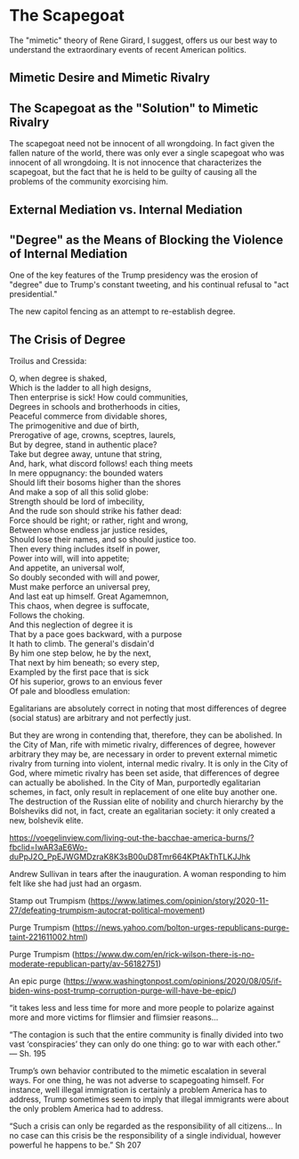 # The Scapegoat

The "mimetic" theory of Rene Girard, I suggest, offers us our best way to
understand the extraordinary events of recent American politics.

## Mimetic Desire and Mimetic Rivalry


## The Scapegoat as the "Solution" to Mimetic Rivalry


The scapegoat need not be innocent of all wrongdoing. In fact given the fallen
nature of the world, there was only ever a single scapegoat who was innocent of
all wrongdoing. It is not innocence that characterizes the scapegoat, but the
fact that he is held to be guilty of causing all the problems of the community
exorcising him.

## External Mediation vs. Internal Mediation


## "Degree" as the Means of Blocking the Violence of Internal Mediation

One of the key features of the Trump presidency was the erosion of "degree" due
to Trump's constant tweeting, and his continual refusal to "act presidential."

The new capitol fencing as an attempt to re-establish degree.


## The Crisis of Degree

Troilus and Cressida:

O, when degree is shaked,  
Which is the ladder to all high designs,  
Then enterprise is sick! How could communities,  
Degrees in schools and brotherhoods in cities,  
Peaceful commerce from dividable shores,  
The primogenitive and due of birth,  
Prerogative of age, crowns, sceptres, laurels,  
But by degree, stand in authentic place?  
Take but degree away, untune that string,  
And, hark, what discord follows! each thing meets  
In mere oppugnancy: the bounded waters  
Should lift their bosoms higher than the shores  
And make a sop of all this solid globe:  
Strength should be lord of imbecility,  
And the rude son should strike his father dead:  
Force should be right; or rather, right and wrong,  
Between whose endless jar justice resides,  
Should lose their names, and so should justice too.  
Then every thing includes itself in power,  
Power into will, will into appetite;  
And appetite, an universal wolf,  
So doubly seconded with will and power,  
Must make perforce an universal prey,  
And last eat up himself. Great Agamemnon,  
This chaos, when degree is suffocate,  
Follows the choking.  
And this neglection of degree it is  
That by a pace goes backward, with a purpose  
It hath to climb. The general's disdain'd  
By him one step below, he by the next,  
That next by him beneath; so every step,  
Exampled by the first pace that is sick  
Of his superior, grows to an envious fever  
Of pale and bloodless emulation:  


Egalitarians are absolutely correct in noting that most differences of degree
(social status) 
are arbitrary and not perfectly just.

But they are wrong in contending that, therefore, they can be abolished. In the
City of Man, rife with mimetic rivalry, differences of degree, however
arbitrary they may be, are necessary in order to prevent external mimetic
rivalry from turning into violent, internal medic rivalry. It is only in the
City of God, where mimetic rivalry has been set aside, that differences of
degree can actually be abolished. In the City of Man, purportedly egalitarian
schemes, in fact, only result in replacement of one elite buy another one. The
destruction of the Russian elite of nobility and church hierarchy by the
Bolsheviks did not, in fact, create an egalitarian society: it only created a
new, bolshevik elite.






https://voegelinview.com/living-out-the-bacchae-america-burns/?fbclid=IwAR3aE6Wo-duPpJ2O_PpEJWGMDzraK8K3sB00uD8Tmr664KPtAkThTLKJJhk

Andrew Sullivan in tears after the inauguration. A woman responding to him felt like she had just had an orgasm.


Stamp out Trumpism (https://www.latimes.com/opinion/story/2020-11-27/defeating-trumpism-autocrat-political-movement)

Purge Trumpism (https://news.yahoo.com/bolton-urges-republicans-purge-taint-221611002.html)

Purge Trumpism (https://www.dw.com/en/rick-wilson-there-is-no-moderate-republican-party/av-56182751)

An epic purge
(https://www.washingtonpost.com/opinions/2020/08/05/if-biden-wins-post-trump-corruption-purge-will-have-be-epic/)




“it takes less and less time for more and more people to polarize against more
and more victims for flimsier and flimsier reasons...

“The contagion is such that the entire community is finally divided into two
vast ‘conspiracies’ they can only do one thing: go to war with each other.” —
Sh. 195


Trump’s own behavior contributed to the mimetic escalation in several ways. For
one thing, he was not adverse to scapegoating himself. For instance, well
illegal immigration is certainly a problem America has to address, Trump
sometimes seem to imply that illegal immigrants were about the only problem
America had to address.

“Such a crisis can only be regarded as the responsibility of all citizens… In
no case can this crisis be the responsibility of a single individual, however
powerful he happens to be.” Sh 207
